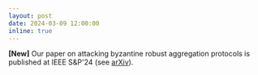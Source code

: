 ```yaml
---
layout: post
date: 2024-03-09 12:00:00
inline: true
---
```


**[New]** Our paper on attacking byzantine robust aggregation protocols is published at IEEE S&P'24 (see [arXiv](https://arxiv.org/abs/2312.14461)).
